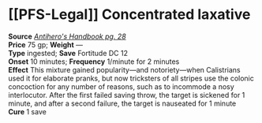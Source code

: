 # [[PFS-Legal]] Concentrated laxative

**Source** [_Antihero's Handbook pg. 28_](http://paizo.com/products/btpy9s2i?Pathfinder-Player-Companion-Antiheros-Handbook)  
**Price** 75 gp; **Weight** —  
**Type** ingested; **Save** Fortitude DC 12  
**Onset** 10 minutes; **Frequency** 1/minute for 2 minutes  
**Effect** This mixture gained popularity—and notoriety—when Calistrians used it for elaborate pranks, but now tricksters of all stripes use the colonic concoction for any number of reasons, such as to incommode a nosy interlocutor. After the first failed saving throw, the target is sickened for 1 minute, and after a second failure, the target is nauseated for 1 minute  
**Cure** 1 save